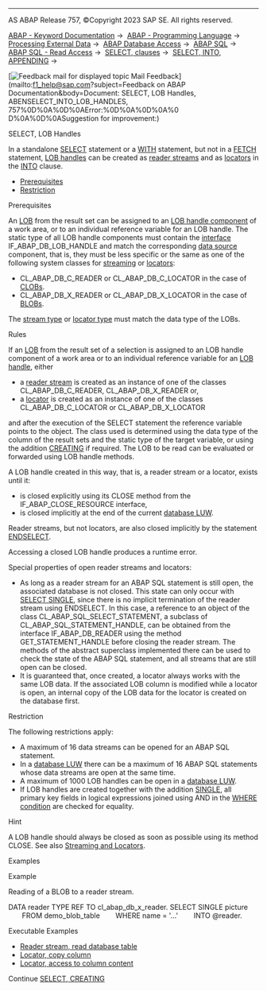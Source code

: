   

* * *

AS ABAP Release 757, ©Copyright 2023 SAP SE. All rights reserved.

[ABAP - Keyword Documentation](javascript:call_link\('abenabap.htm'\)) →  [ABAP - Programming Language](javascript:call_link\('abenabap_reference.htm'\)) →  [Processing External Data](javascript:call_link\('abenabap_language_external_data.htm'\)) →  [ABAP Database Access](javascript:call_link\('abendb_access.htm'\)) →  [ABAP SQL](javascript:call_link\('abenabap_sql.htm'\)) →  [ABAP SQL - Read Access](javascript:call_link\('abenabap_sql_reading.htm'\)) →  [SELECT, clauses](javascript:call_link\('abenselect_clauses.htm'\)) →  [SELECT, INTO, APPENDING](javascript:call_link\('abapinto_clause.htm'\)) → 

 [![](Mail.gif?object=Mail.gif&sap-language=EN "Feedback mail for displayed topic") Mail Feedback](mailto:f1_help@sap.com?subject=Feedback on ABAP Documentation&body=Document: SELECT, LOB Handles, ABENSELECT_INTO_LOB_HANDLES, 757%0D%0A%0D%0AError:%0D%0A%0D%0A%0
D%0A%0D%0ASuggestion for improvement:)

SELECT, LOB Handles

In a standalone [SELECT](javascript:call_link\('abapselect.htm'\)) statement or a [WITH](javascript:call_link\('abapwith.htm'\)) statement, but not in a [FETCH](javascript:call_link\('abapfetch.htm'\)) statement, [LOB handles](javascript:call_link\('abenlob_handle_glosry.htm'\) "Glossary Entry") can be created as [reader streams](javascript:call_link\('abenreader_stream_glosry.htm'\) "Glossary Entry") and as [locators](javascript:call_link\('abenlocator_glosry.htm'\) "Glossary Entry") in the [INTO](javascript:call_link\('abapinto_clause.htm'\)) clause.

-   [Prerequisites](#abenselect-into-lob-handles-1-------rules---@ITOC@@ABENSELECT_INTO_LOB_HANDLES_2)
-   [Restriction](#abenselect-into-lob-handles-3-------examples---@ITOC@@ABENSELECT_INTO_LOB_HANDLES_4)

Prerequisites   

An [LOB](javascript:call_link\('abenlob_glosry.htm'\) "Glossary Entry") from the result set can be assigned to an [LOB handle component](javascript:call_link\('abenlob_handle_component_glosry.htm'\) "Glossary Entry") of a work area, or to an individual reference variable for an LOB handle. The static type of all LOB handle components must contain the [interface](javascript:call_link\('abenoo_intf_glosry.htm'\) "Glossary Entry") IF\_ABAP\_DB\_LOB\_HANDLE and match the corresponding [data source](javascript:call_link\('abapselect_data_source.htm'\)) component, that is, they must be less specific or the same as one of the following system classes for [streaming](javascript:call_link\('abenabap_sql_streaming.htm'\)) or [locators](javascript:call_link\('abenlocators.htm'\)):

-   CL\_ABAP\_DB\_C\_READER or CL\_ABAP\_DB\_C\_LOCATOR in the case of [CLOBs](javascript:call_link\('abenclob_glosry.htm'\) "Glossary Entry").
-   CL\_ABAP\_DB\_X\_READER or CL\_ABAP\_DB\_X\_LOCATOR in the case of [BLOBs](javascript:call_link\('abenblob_glosry.htm'\) "Glossary Entry").

The [stream type](javascript:call_link\('abenstream_type_glosry.htm'\) "Glossary Entry") or [locator type](javascript:call_link\('abenlocator_type_glosry.htm'\) "Glossary Entry") must match the data type of the LOBs.

Rules   

If an [LOB](javascript:call_link\('abenlob_glosry.htm'\) "Glossary Entry") from the result set of a selection is assigned to an LOB handle component of a work area or to an individual reference variable for an [LOB handle](javascript:call_link\('abenlob_handle_glosry.htm'\) "Glossary Entry"), either

-   a [reader stream](javascript:call_link\('abenreader_stream_glosry.htm'\) "Glossary Entry") is created as an instance of one of the classes CL\_ABAP\_DB\_C\_READER, CL\_ABAP\_DB\_X\_READER or,
-   a [locator](javascript:call_link\('abenlocator_glosry.htm'\) "Glossary Entry") is created as an instance of one of the classes CL\_ABAP\_DB\_C\_LOCATOR or CL\_ABAP\_DB\_X\_LOCATOR

and after the execution of the SELECT statement the reference variable points to the object. The class used is determined using the data type of the column of the result sets and the static type of the target variable, or using the addition [CREATING](javascript:call_link\('abapselect_creating.htm'\)) if required. The LOB to be read can be evaluated or forwarded using LOB handle methods.

A LOB handle created in this way, that is, a reader stream or a locator, exists until it:

-   is closed explicitly using its CLOSE method from the IF\_ABAP\_CLOSE\_RESOURCE interface,
-   is closed implicitly at the end of the current [database LUW](javascript:call_link\('abendatabase_luw_glosry.htm'\) "Glossary Entry").

Reader streams, but not locators, are also closed implicitly by the statement [ENDSELECT](javascript:call_link\('abapendselect.htm'\)).

Accessing a closed LOB handle produces a runtime error.

Special properties of open reader streams and locators:

-   As long as a reader stream for an ABAP SQL statement is still open, the associated database is not closed. This state can only occur with [SELECT SINGLE](javascript:call_link\('abapselect_single.htm'\)), since there is no implicit termination of the reader stream using ENDSELECT. In this case, a reference to an object of the class CL\_ABAP\_SQL\_SELECT\_STATEMENT, a subclass of CL\_ABAP\_SQL\_STATEMENT\_HANDLE, can be obtained from the interface IF\_ABAP\_DB\_READER using the method GET\_STATEMENT\_HANDLE before closing the reader stream. The methods of the abstract superclass implemented there can be used to check the state of the ABAP SQL statement, and all streams that are still open can be closed.
-   It is guaranteed that, once created, a locator always works with the same LOB data. If the associated LOB column is modified while a locator is open, an internal copy of the LOB data for the locator is created on the database first.

Restriction   

The following restrictions apply:

-   A maximum of 16 data streams can be opened for an ABAP SQL statement.
-   In a [database LUW](javascript:call_link\('abendatabase_luw_glosry.htm'\) "Glossary Entry") there can be a maximum of 16 ABAP SQL statements whose data streams are open at the same time.
-   A maximum of 1000 LOB handles can be open in a [database LUW](javascript:call_link\('abendatabase_luw_glosry.htm'\) "Glossary Entry").
-   If LOB handles are created together with the addition [SINGLE](javascript:call_link\('abapselect_single.htm'\)), all primary key fields in logical expressions joined using AND in the [WHERE condition](javascript:call_link\('abapwhere.htm'\)) are checked for equality.

Hint

A LOB handle should always be closed as soon as possible using its method CLOSE. See also [Streaming and Locators](javascript:call_link\('abenstreams_locators.htm'\)).

Examples   

Example

Reading of a BLOB to a reader stream.

DATA reader TYPE REF TO cl\_abap\_db\_x\_reader.
SELECT SINGLE picture
       FROM demo\_blob\_table
       WHERE name = '...'
       INTO @reader.

Executable Examples

-   [Reader stream, read database table](javascript:call_link\('abendb_reader_abexa.htm'\))
-   [Locator, copy column](javascript:call_link\('abendb_copy_abexa.htm'\))
-   [Locator, access to column content](javascript:call_link\('abendb_locator_abexa.htm'\))

Continue
[SELECT, CREATING](javascript:call_link\('abapselect_creating.htm'\))
